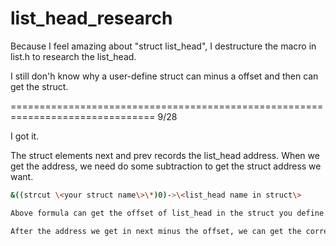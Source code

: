 # list_head_research

Because I feel amazing about "struct list_head", I destructure the macro in list.h to research the list_head.

I still don'h know why a user-define struct can minus a offset and then can get the struct.



===============================================================================
9/28

I got it.

The struct elements next and prev records the list_head address.
When we get the address, we need do some subtraction to get the struct address we want.

```sh
&((strcut \<your struct name\>\*)0)->\<list_head name in struct\>

Above formula can get the offset of list_head in the struct you define.

After the address we get in next minus the offset, we can get the correct address of our struct.
